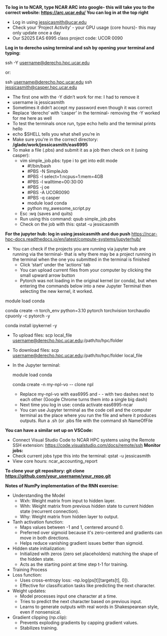 **To log in to NCAR, type NCAR ARC into google- this will take you to the correct website: https://arc.ucar.edu/ You can log in at the top right**
- Log in using jessicasmith@ucar.edu
- Check your ‘Project Activity’ - your GPU usage (core hours)- this may only update once a day
- Our S2025 EAS 6995 class project code: UCOR 0090

**Log in to derecho using terminal and ssh by opening your terminal and typing:**
  
ssh -Y username@derecho.hpc.ucar.edu 

or: 

ssh username@derecho.hpc.ucar.edu ssh jessicasmith@casper.hpc.ucar.edu

- The first one with the -Y didn’t work for me: I had to remove it
- username is jessicasmith
- Sometimes it didn’t accept my password even though it was correct
- Replace ‘derecho’ with ‘casper’ in the terminal- removing the -Y worked for me here as well
- To test the terminals once run, type echo hello and the terminal prints hello
- echo $SHELL tells you what shell you’re in
- Make sure you're in the correct directory: **/glade/work/jessicasmith/eas6995**
- To make a file (.pbs) and submit it as a job then check on it (using casper):
    - vim simple_job.pbs: type i to get into edit mode
        - #!/bin/bash
        - #PBS -N SimpleJob
        - #PBS -l select=1:ncpus=1:mem=4GB
        - #PBS -l walltime=00:30:00
        - #PBS -j oe
        - #PBS -A UCOR0090
        - #PBS -q casper
        - module load conda
        - python my_awesome_script.py
    - Esc :wq (saves and quits)
    - Run using this command: qsub simple_job.pbs
    - Check on the job with this: qstat -u jessicasmith

**For the jupyter hub: log in using jessicasmith and duo push** https://ncar-hpc-docs.readthedocs.io/en/latest/compute-systems/jupyterhub/
- You can check if the projects you are running via jupyter hub are running via the terminal- that is why there may be a project running in the terminal when the one you submitted in the terminal is finished
  - Click ‘start’ under the ‘actions’ tab
  - You can upload current files from your computer by clicking the small upward arrow button
  - Pytorch was not loading in the original kernel (or conda), but when entering the commands below into a new Jupyter Terminal then selecting the new kernel, it worked. 

module load conda

conda create -n torch_env python=3.10 pytorch torchvision torchaudio cpuonly -c pytorch -y

conda install ipykernel -y

- To upload files: scp local_file username@derecho.hpc.ucar.edu:/path/to/hpc/folder
- To download files: scp username@derecho.hpc.ucar.edu:/path/to/hpc/folder local_file
- In the Jupyter terminal:
  
  module load conda
  
  conda create -n my-npl-vo -- clone npl
  
  - Replace my-npl-vo with eas6995 and - - with two dashes next to each other (Google Chrome turns them into a single big dash)
  - Next time you log in use: conda activate eas6995-ncar 
  - You can use Jupyter terminal as the code cell and the computer terminal as the place where you run the file and where it produces outputs. Run a .sh (or .pbs file with the command sh NameOfFile

**You can have a similar set up on VSCode:**
- Connect Visual Studio Code to NCAR HPC systems using the Remote SSH extension: https://code.visualstudio.com/docs/remote/ssh 
**Monitor jobs:**
- Check current jobs type this into the terminal: qstat -u jessicasmith
- View core hours: ncar_accounting_report

**To clone your git repository: git clone https://github.com/your_username/your_repo.git**

**Notes of NumPy implementation of the RNN exercise:**
- Understanding the Model
  - Wxh: Weight matrix from input to hidden layer.
  - Whh: Weight matrix from previous hidden state to current hidden state (recurrent connection).
  - Why: Weight matrix from hidden layer to output.
- Tanh activation function:
  - Maps values between -1 and 1, centered around 0.
  - Preferred over sigmoid because it's zero-centered and gradients can move in both directions.
  - Helps reduce vanishing gradient issues better than sigmoid.
- Hidden state initialization:
  - Initialized with zeros (zero set placeholders) matching the shape of the hidden state.
  - Acts as the starting point at time step t-1 for training.
- Training Process
- Loss function:
  - Uses cross-entropy loss: -np.log(ps[t][targets[t], 0]).
  - Effective for classification tasks like predicting the next character.
- Weight updates:
  - Model processes input one character at a time.
  - Tries to predict the next character based on previous input.
  - Learns to generate outputs with real words in Shakespearean style, even if nonsensical.
- Gradient clipping (np.clip):
  - Prevents exploding gradients by capping gradient values.
  - Stabilizes training.
